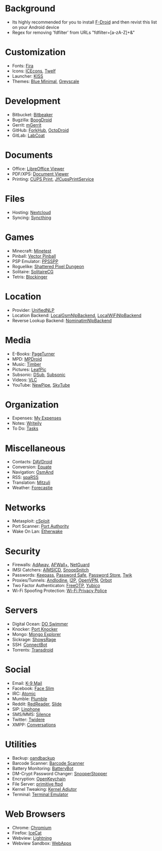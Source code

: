 # Background

* Its highly recommended for you to install [F-Droid](https://f-droid.org/repository/browse/?fdid=org.fdroid.fdroid) and then revist this list on your Android device
* Regex for removing 'fdfilter' from URLs "fdfilter=[a-zA-Z]+&"

# Customization
* Fonts: [Fira](https://f-droid.org/repository/browse/?fdid=org.mmk2410.cyngn.theme.fira)
* Icons: [ICEcons](https://f-droid.org/repository/browse/?fdid=ovh.ice.icecons), [Twelf](https://f-droid.org/repository/browse/?fdid=org.twelf.cmtheme)
* Launcher: [KISS](https://f-droid.org/repository/browse/?fdid=fr.neamar.kiss)
* Themes: [Blue Minimal](https://f-droid.org/repository/browse/?fdid=de.baumann.thema), [Greyscale](https://f-droid.org/repository/browse/?fdid=it.lucci.cm.greyscaletheme)

# Development
* Bitbucket: [Bitbeaker](https://f-droid.org/repository/browse/?fdid=com.saibotd.bitbeaker)
* Bugzilla: [BoogDroid](https://f-droid.org/repository/browse/?fdid=me.johnmh.boogdroid)
* Gerrit: [mGerrit](https://f-droid.org/repository/browse/?fdid=com.jbirdvegas.mgerrit)
* GitHub: [ForkHub](https://f-droid.org/repository/browse/?fdid=jp.forkhub), [OctoDroid](https://f-droid.org/repository/browse/?fdid=com.gh4a)
* GitLab: [LabCoat](https://f-droid.org/repository/browse/?fdid=com.commit451.gitlab)

# Documents
* Office: [LibreOffice Viewer](https://f-droid.org/repository/browse/?fdfilter=document+viewer&fdid=org.documentfoundation.libreoffice)
* PDF/XPS: [Document Viewer](https://f-droid.org/repository/browse/?fdfilter=document+viewer&fdid=org.sufficientlysecure.viewer) 
* Printing: [CUPS Print](https://f-droid.org/repository/browse/?fdid=io.github.benoitduffez.cupsprint), [JfCupsPrintService](https://f-droid.org/repository/browse/?fdid=com.jonbanjo.cupsprintservice)

# Files
* Hosting: [Nextcloud](https://f-droid.org/repository/browse/?fdid=com.nextcloud.client)
* Syncing: [Syncthing](https://f-droid.org/repository/browse/?fdid=com.nutomic.syncthingandroid)

# Games
* Minecraft: [Minetest](https://f-droid.org/repository/browse/?fdid=net.minetest.minetest)
* Pinball: [Vector Pinball](https://f-droid.org/repository/browse/?fdfilter=vector+pinball&fdid=com.dozingcatsoftware.bouncy)
* PSP Emulator: [PPSSPP](https://f-droid.org/repository/browse/?fdid=org.ppsspp.ppsspp)
* Roguelike: [Shattered Pixel Dungeon](https://f-droid.org/repository/browse/?fdfilter=shattered+pixel+dungeon&fdid=com.shatteredpixel.shatteredpixeldungeon)
* Solitaire: [SolitaireCG](https://f-droid.org/repository/browse/?fdid=net.sourceforge.solitaire_cg)
* Tetris: [Blockinger](https://f-droid.org/repository/browse/?fdid=org.blockinger.game)

# Location
* Provider: [UnifiedNLP](https://f-droid.org/repository/browse/?fdid=org.microg.nlp)
* Location Backend: [LocalGsmNlpBackend](https://f-droid.org/repository/browse/?fdid=org.fitchfamily.android.gsmlocation), [LocalWiFiNlpBackend](https://f-droid.org/repository/browse/?fdid=org.fitchfamily.android.wifi_backend)
* Reverse Lookup Backend: [NominatimNlpBackend](https://f-droid.org/repository/browse/?fdid=org.microg.nlp.backend.nominatim)

# Media
* E-Books: [PageTurner](https://f-droid.org/repository/browse/?fdid=net.nightwhistler.pageturner)
* MPD: [MPDroid](https://f-droid.org/repository/browse/?fdid=com.namelessdev.mpdroid)
* Music: [Timber](https://f-droid.org/repository/browse/?fdid=naman14.timber&fdpage=2)
* Pictures: [LeafPic](https://f-droid.org/repository/browse/?fdid=com.horaapps.leafpic)
* Subsonic: [DSub](https://f-droid.org/repository/browse/?fdid=github.daneren2005.dsub), [Subsonic](https://f-droid.org/repository/browse/?fdid=net.sourceforge.subsonic.androidapp)
* Videos: [VLC](https://f-droid.org/repository/browse/?fdid=org.videolan.vlc)
* YouTube: [NewPipe](https://f-droid.org/repository/browse/?fdid=org.schabi.newpipe), [SkyTube](https://f-droid.org/repository/browse/?fdid=free.rm.skytube.oss)

# Organization
* Expenses: [My Expenses](https://f-droid.org/repository/browse/?fdid=org.totschnig.myexpenses)
* Notes: [Writeily](https://f-droid.org/repository/browse/?fdid=me.writeily)
* To Do: [Tasks](https://f-droid.org/repository/browse/?fdid=org.tasks)

# Miscellaneous
* Contacts: [DAVDroid](https://f-droid.org/repository/browse/?fdid=at.bitfire.davdroid)
* Conversion: [Equate](https://f-droid.org/repository/browse/?fdid=com.llamacorp.equate)
* Navigation: [OsmAnd](https://f-droid.org/repository/browse/?fdid=net.osmand.plus)
* RSS: [spaRSS](https://f-droid.org/repository/browse/?fdid=net.etuldan.sparss.floss)
* Translation: [Mitzuli](https://f-droid.org/repository/browse/?fdid=com.mitzuli)
* Weather: [Forecastie](https://f-droid.org/repository/browse/?fdid=cz.martykan.forecastie)

# Networks
* Metasploit: [cSploit](https://f-droid.org/repository/browse/?ffdid=org.csploit.android)
* Port Scanner: [Port Authority](https://f-droid.org/repository/browse/?fdid=com.aaronjwood.portauthority)
* Wake On Lan: [Etherwake](https://f-droid.org/repository/browse/?fdid=org.schabi.etherwake)

# Security
* Firewalls: [AdAway](https://f-droid.org/repository/browse/?fdid=org.adaway), [AFWall+](https://f-droid.org/repository/browse/?fdid=dev.ukanth.ufirewall), [NetGuard](https://f-droid.org/repository/browse/?fdid=eu.faircode.netguard)
* IMSI Catchers: [AIMSICD](https://f-droid.org/repository/browse/?fdid=com.SecUpwN.AIMSICD), [SnoopSnitch](https://f-droid.org/repository/browse/?fdid=de.srlabs.snoopsnitch)
* Passwords: [Keepass](https://f-droid.org/repository/browse/?fdid=com.android.keepass), [Password Safe](https://f-droid.org/repository/browse/?fdid=com.jefftharris.passwdsafe&fdpage=2), [Password Store](https://f-droid.org/repository/browse/?fdfilter=password+store&fdid=com.zeapo.pwdstore), [Twik](https://f-droid.org/repository/browse/?fdid=com.reddyetwo.hashmypass.app)
* Proxies/Tunnels: [AndIodine](https://f-droid.org/repository/browse/?fdid=org.xapek.andiodine), [I2P](https://f-droid.org/repository/browse/?fdfilter=i2p&fdid=net.i2p.android.router), [OpenVPN](https://f-droid.org/repository/browse/?fdid=de.blinkt.openvpn), [Orbot](https://f-droid.org/repository/browse/?fdid=org.torproject.android)
* Two Factor Authenticaton: [FreeOTP](https://f-droid.org/repository/browse/?fdid=org.fedorahosted.freeotp), [Yubico](https://f-droid.org/repository/browse/?fdid=com.yubico.yubioath)
* Wi-Fi Spoofing Protection: [Wi-Fi Privacy Police](https://f-droid.org/repository/browse/?fdid=be.uhasselt.privacypolice)

# Servers
* Digital Ocean: [DO Swimmer](https://f-droid.org/repository/browse/?fdfilter=do+swimmer&fdid=com.yassirh.digitalocean)
* Knocker: [Port Knocker](https://f-droid.org/repository/browse/?fdfilter=port+knocker&fdid=com.xargsgrep.portknocker)
* Mongo: [Mongo Explorer](https://f-droid.org/repository/browse/?fdid=com.innodroid.mongobrowser)
* Sickrage: [ShowsRage](https://f-droid.org/repository/browse/?fdid=com.mgaetan89.showsrage)
* SSH: [ConnectBot](https://f-droid.org/repository/browse/?fdid=org.connectbot)
* Torrents: [Transdroid](https://f-droid.org/repository/browse/?fdid=org.transdroid.full)

# Social
* Email: [K-9 Mail](https://f-droid.org/repository/browse/?fdid=com.fsck.k9)
* Facebook: [Face Slim](https://f-droid.org/repository/browse/?fdfilter=face+slim&fdid=org.indywidualni.fblite)
* IRC: [Atomic](https://f-droid.org/repository/browse/?fdid=indrora.atomic)
* Mumble: [Plumble](https://f-droid.org/repository/browse/?fdid=com.morlunk.mumbleclient)
* Reddit: [RedReader](https://f-droid.org/repository/browse/?fdid=org.quantumbadger.redreader), [Slide](https://f-droid.org/repository/browse/?fdid=me.ccrama.redditslide)
* SIP: [Linphone](https://f-droid.org/repository/browse/?fdid=org.linphone)
* SMS/MMS: [Silence](https://f-droid.org/repository/browse/?fdid=org.smssecure.smssecure)
* Twitter: [Twidere](https://f-droid.org/repository/browse/?fdid=org.mariotaku.twidere)
* XMPP: [Conversations](https://f-droid.org/repository/browse/?fdid=eu.siacs.conversations)

# Utilities
* Backup: [oandbackup](https://f-droid.org/repository/browse/?fdid=dk.jens.backup)
* Barcode Scanner: [Barcode Scanner](https://f-droid.org/repository/browse/?fdfilter=barcode+scanner&fdid=com.google.zxing.client.android)
* Battery Monitoring: [BatteryBot](https://f-droid.org/repository/browse/?fdid=com.darshancomputing.BatteryIndicatorPro)
* DM-Crypt Password Changer: [SnooperStopper](https://f-droid.org/repository/browse/?fdid=cz.eutopia.snooperstopper)
* Encryption: [OpenKeychain](https://f-droid.org/repository/browse/?fdid=org.sufficientlysecure.keychain)
* File Server: [primitive ftpd](https://f-droid.org/repository/browse/?fdid=org.primftpd)
* Kernel Tweaking: [Kernel Adiutor](https://f-droid.org/repository/browse/?fdfilter=kernel+adiutor&fdid=com.grarak.kerneladiutor)
* Terminal: [Terminal Emulator](https://f-droid.org/repository/browse/?fdid=jackpal.androidterm)

# Web Browsers
* Chrome: [Chromium](https://f-droid.org/repository/browse/?fdid=com.anddevw.getchromium)
* Firefox: [IceCat](https://f-droid.org/repository/browse/?fdid=org.gnu.icecat)
* Webview: [Lightning](https://f-droid.org/repository/browse/?fdid=acr.browser.lightning)
* Webview Sandbox: [WebApps](https://f-droid.org/repository/browse/?fdid=com.tobykurien.webapps)
